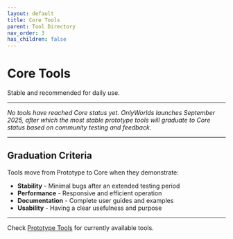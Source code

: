 ```yaml
---
layout: default
title: Core Tools
parent: Tool Directory
nav_order: 3
has_children: false
---
```


# Core Tools

Stable and recommended for daily use.

---

*No tools have reached Core status yet. OnlyWorlds launches September 2025, after which the most stable prototype tools will graduate to Core status based on community testing and feedback.*

---

## Graduation Criteria

Tools move from Prototype to Core when they demonstrate:
- **Stability** - Minimal bugs after an extended testing period
- **Performance** - Responsive and efficient operation 
- **Documentation** - Complete user guides and examples
- **Usability** - Having a clear usefulness and purpose

---

Check [Prototype Tools](../prototype/) for currently available tools.
